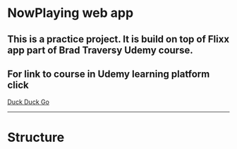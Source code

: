 #  NowPlaying web app
## This is a practice project. It is build on top of Flixx app part of Brad Traversy Udemy course. 
## For link to course in Udemy learning platform click
[Duck Duck Go](https://duckduckgo.com)

---

# Structure
